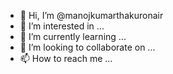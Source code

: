 - 👋 Hi, I’m @manojkumarthakuronair
- 👀 I’m interested in ...
- 🌱 I’m currently learning ...
- 💞️ I’m looking to collaborate on ...
- 📫 How to reach me ...

<!---
manojkumarthakuronair/manojkumarthakuronair is a ✨ special ✨ repository because its `README.md` (this file) appears on your GitHub profile.
You can click the Preview link to take a look at your changes.
--->
